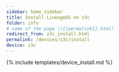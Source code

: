```yaml
---
sidebar: home_sidebar
title: Install LineageOS on z3c
folder: info
# name of the page (/{{permalink}}.html)
redirect_from: z3c_install.html
permalink: /devices/z3c/install
device: z3c
---
```

{% include templates/device_install.md %}
